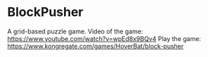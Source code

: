 # BlockPusher
A grid-based puzzle game.
Video of the game: https://www.youtube.com/watch?v=wpEd8x9BQv4
Play the game: https://www.kongregate.com/games/HoverBat/block-pusher
